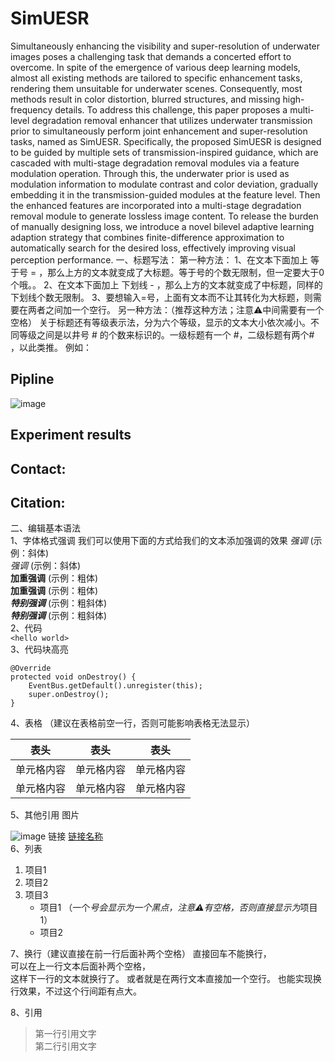 # SimUESR 
Simultaneously enhancing the visibility and super-resolution of underwater images poses a challenging task that
demands a concerted effort to overcome. In spite of the emergence
of various deep learning models, almost all existing methods are
tailored to specific enhancement tasks, rendering them unsuitable
for underwater scenes. Consequently, most methods result in
color distortion, blurred structures, and missing high-frequency
details. To address this challenge, this paper proposes a multi-level degradation removal enhancer that utilizes underwater
transmission prior to simultaneously perform joint enhancement
and super-resolution tasks, named as SimUESR. Specifically, the
proposed SimUESR is designed to be guided by multiple sets of
transmission-inspired guidance, which are cascaded with multi-stage degradation removal modules via a feature modulation
operation. Through this, the underwater prior is used as modulation information to modulate contrast and color deviation,
gradually embedding it in the transmission-guided modules at the
feature level. Then the enhanced features are incorporated into
a multi-stage degradation removal module to generate lossless
image content. To release the burden of manually designing loss,
we introduce a novel bilevel adaptive learning adaption strategy
that combines finite-difference approximation to automatically
search for the desired loss, effectively improving visual perception
performance.
一、标题写法：
第一种方法：
1、在文本下面加上 等于号 = ，那么上方的文本就变成了大标题。等于号的个数无限制，但一定要大于0个哦。。
2、在文本下面加上 下划线 - ，那么上方的文本就变成了中标题，同样的 下划线个数无限制。
3、要想输入=号，上面有文本而不让其转化为大标题，则需要在两者之间加一个空行。
另一种方法：（推荐这种方法；注意⚠️中间需要有一个空格）
关于标题还有等级表示法，分为六个等级，显示的文本大小依次减小。不同等级之间是以井号  #  的个数来标识的。一级标题有一个 #，二级标题有两个# ，以此类推。
例如：
  
## Pipline 
![image]([https://github.com/lpm1001/SimUESR/blob/main/resources/pipeline.pdf](https://github.com/lpm1001/SimUESR/blob/main/resources/pipeline.png))  
## Experiment results
## Contact:  
## Citation:  

二、编辑基本语法  
1、字体格式强调
 我们可以使用下面的方式给我们的文本添加强调的效果
*强调*  (示例：斜体)  
 _强调_  (示例：斜体)  
**加重强调**  (示例：粗体)  
 __加重强调__ (示例：粗体)  
***特别强调*** (示例：粗斜体)  
___特别强调___  (示例：粗斜体)  
2、代码  
`<hello world>`  
3、代码块高亮  
```
@Override
protected void onDestroy() {
    EventBus.getDefault().unregister(this);
    super.onDestroy();
}
```  
4、表格 （建议在表格前空一行，否则可能影响表格无法显示）
 
 表头  | 表头  | 表头
 ---- | ----- | ------  
 单元格内容  | 单元格内容 | 单元格内容 
 单元格内容  | 单元格内容 | 单元格内容  
 
5、其他引用
图片  

![image]([https://github.com/lpm1001/SimUESR/blob/main/resources/pipeline.pdf](https://github.com/lpm1001/SimUESR/blob/main/resources/pipeline.jpg))  
链接  
[链接名称](https://www.baidu.com/)    
6、列表 
1. 项目1  
2. 项目2  
3. 项目3  
   * 项目1 （一个*号会显示为一个黑点，注意⚠️有空格，否则直接显示为*项目1） 
   * 项目2   
 
7、换行（建议直接在前一行后面补两个空格）
直接回车不能换行，  
可以在上一行文本后面补两个空格，  
这样下一行的文本就换行了。
或者就是在两行文本直接加一个空行。
也能实现换行效果，不过这个行间距有点大。  
 
8、引用
> 第一行引用文字  
> 第二行引用文字   
